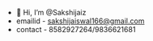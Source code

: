 - 👋 Hi, I’m @Sakshijaiz
- emailid - sakshijaiswal166@gmail.com
- contact - 8582927264/9836621681


<!---
Sakshijaiz/Sakshijaiz is a ✨ special ✨ repository because its `README.md` (this file) appears on your GitHub profile.
You can click the Preview link to take a look at your changes.
--->
